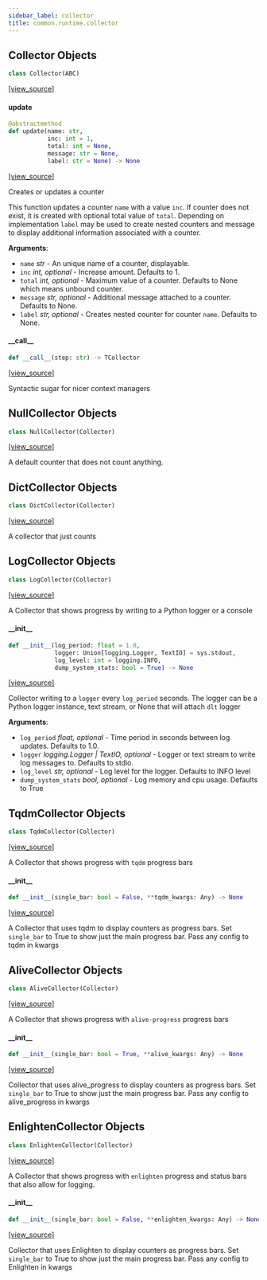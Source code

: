 ```yaml
---
sidebar_label: collector
title: common.runtime.collector
---
```


## Collector Objects

```python
class Collector(ABC)
```

[[view_source]](https://github.com/dlt-hub/dlt/blob/30d0f64fb2cdbacc2e88fdb304371650f417e1f0/dlt/common/runtime/collector.py#L22)

#### update

```python
@abstractmethod
def update(name: str,
           inc: int = 1,
           total: int = None,
           message: str = None,
           label: str = None) -> None
```

[[view_source]](https://github.com/dlt-hub/dlt/blob/30d0f64fb2cdbacc2e88fdb304371650f417e1f0/dlt/common/runtime/collector.py#L27)

Creates or updates a counter

This function updates a counter `name` with a value `inc`. If counter does not exist, it is created with optional total value of `total`.
Depending on implementation `label` may be used to create nested counters and message to display additional information associated with a counter.

**Arguments**:

- `name` _str_ - An unique name of a counter, displayable.
- `inc` _int, optional_ - Increase amount. Defaults to 1.
- `total` _int, optional_ - Maximum value of a counter. Defaults to None which means unbound counter.
- `message` _str, optional_ - Additional message attached to a counter. Defaults to None.
- `label` _str, optional_ - Creates nested counter for counter `name`. Defaults to None.

#### \_\_call\_\_

```python
def __call__(step: str) -> TCollector
```

[[view_source]](https://github.com/dlt-hub/dlt/blob/30d0f64fb2cdbacc2e88fdb304371650f417e1f0/dlt/common/runtime/collector.py#L52)

Syntactic sugar for nicer context managers

## NullCollector Objects

```python
class NullCollector(Collector)
```

[[view_source]](https://github.com/dlt-hub/dlt/blob/30d0f64fb2cdbacc2e88fdb304371650f417e1f0/dlt/common/runtime/collector.py#L65)

A default counter that does not count anything.

## DictCollector Objects

```python
class DictCollector(Collector)
```

[[view_source]](https://github.com/dlt-hub/dlt/blob/30d0f64fb2cdbacc2e88fdb304371650f417e1f0/dlt/common/runtime/collector.py#L78)

A collector that just counts

## LogCollector Objects

```python
class LogCollector(Collector)
```

[[view_source]](https://github.com/dlt-hub/dlt/blob/30d0f64fb2cdbacc2e88fdb304371650f417e1f0/dlt/common/runtime/collector.py#L95)

A Collector that shows progress by writing to a Python logger or a console

#### \_\_init\_\_

```python
def __init__(log_period: float = 1.0,
             logger: Union[logging.Logger, TextIO] = sys.stdout,
             log_level: int = logging.INFO,
             dump_system_stats: bool = True) -> None
```

[[view_source]](https://github.com/dlt-hub/dlt/blob/30d0f64fb2cdbacc2e88fdb304371650f417e1f0/dlt/common/runtime/collector.py#L106)

Collector writing to a `logger` every `log_period` seconds. The logger can be a Python logger instance, text stream, or None that will attach `dlt` logger

**Arguments**:

- `log_period` _float, optional_ - Time period in seconds between log updates. Defaults to 1.0.
- `logger` _logging.Logger | TextIO, optional_ - Logger or text stream to write log messages to. Defaults to stdio.
- `log_level` _str, optional_ - Log level for the logger. Defaults to INFO level
- `dump_system_stats` _bool, optional_ - Log memory and cpu usage. Defaults to True

## TqdmCollector Objects

```python
class TqdmCollector(Collector)
```

[[view_source]](https://github.com/dlt-hub/dlt/blob/30d0f64fb2cdbacc2e88fdb304371650f417e1f0/dlt/common/runtime/collector.py#L212)

A Collector that shows progress with `tqdm` progress bars

#### \_\_init\_\_

```python
def __init__(single_bar: bool = False, **tqdm_kwargs: Any) -> None
```

[[view_source]](https://github.com/dlt-hub/dlt/blob/30d0f64fb2cdbacc2e88fdb304371650f417e1f0/dlt/common/runtime/collector.py#L215)

A Collector that uses tqdm to display counters as progress bars. Set `single_bar` to True to show just the main progress bar. Pass any config to tqdm in kwargs

## AliveCollector Objects

```python
class AliveCollector(Collector)
```

[[view_source]](https://github.com/dlt-hub/dlt/blob/30d0f64fb2cdbacc2e88fdb304371650f417e1f0/dlt/common/runtime/collector.py#L256)

A Collector that shows progress with `alive-progress` progress bars

#### \_\_init\_\_

```python
def __init__(single_bar: bool = True, **alive_kwargs: Any) -> None
```

[[view_source]](https://github.com/dlt-hub/dlt/blob/30d0f64fb2cdbacc2e88fdb304371650f417e1f0/dlt/common/runtime/collector.py#L259)

Collector that uses alive_progress to display counters as progress bars. Set `single_bar` to True to show just the main progress bar. Pass any config to alive_progress in kwargs

## EnlightenCollector Objects

```python
class EnlightenCollector(Collector)
```

[[view_source]](https://github.com/dlt-hub/dlt/blob/30d0f64fb2cdbacc2e88fdb304371650f417e1f0/dlt/common/runtime/collector.py#L303)

A Collector that shows progress with `enlighten` progress and status bars that also allow for logging.

#### \_\_init\_\_

```python
def __init__(single_bar: bool = False, **enlighten_kwargs: Any) -> None
```

[[view_source]](https://github.com/dlt-hub/dlt/blob/30d0f64fb2cdbacc2e88fdb304371650f417e1f0/dlt/common/runtime/collector.py#L310)

Collector that uses Enlighten to display counters as progress bars. Set `single_bar` to True to show just the main progress bar. Pass any config to Enlighten in kwargs

